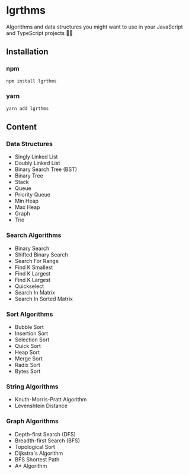 # lgrthms

Algorithms and data structures you might want to use in your JavaScript and TypeScript projects 🧑‍💻

## Installation

### npm

```zsh
npm install lgrthms
```

### yarn

```zsh
yarn add lgrthms
```

## Content

### Data Structures

* Singly Linked List
* Doubly Linked List
* Binary Search Tree (BST)
* Binary Tree
* Stack
* Queue
* Priority Queue
* Min Heap
* Max Heap
* Graph
* Trie

### Search Algorithms

* Binary Search
* Shifted Binary Search
* Search For Range
* Find K Smallest
* Find K Largest
* Find K Largest
* Quickselect
* Search In Matrix
* Search In Sorted Matrix

### Sort Algorithms

* Bubble Sort
* Insertion Sort
* Selection Sort
* Quick Sort
* Heap Sort
* Merge Sort
* Radix Sort
* Bytes Sort

### String Algorithms

* Knuth-Morris-Pratt Algorithm
* Levenshtein Distance

### Graph Algorithms

* Depth-first Search (DFS)
* Breadth-first Search (BFS)
* Topological Sort
* Dijkstra's Algorithm
* BFS Shortest Path
* A* Algorithm

